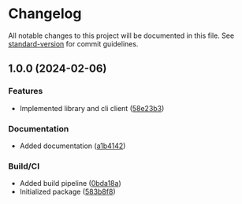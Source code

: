 # Changelog

All notable changes to this project will be documented in this file. See [standard-version](https://github.com/conventional-changelog/standard-version) for commit guidelines.

## 1.0.0 (2024-02-06)


### Features

* Implemented library and cli client ([58e23b3](https://github.com/gergof/signo-client/commit/58e23b3156f570629a67d9f68601b1b2c21537a1))


### Documentation

* Added documentation ([a1b4142](https://github.com/gergof/signo-client/commit/a1b4142de05c22d390074e8b0b41f355e735e93d))


### Build/CI

* Added build pipeline ([0bda18a](https://github.com/gergof/signo-client/commit/0bda18acc5f6335de63cb0a7a050be9af56da46b))
* Initialized package ([583b8f8](https://github.com/gergof/signo-client/commit/583b8f857947a640d93afd3534cad40f99b41cb9))
